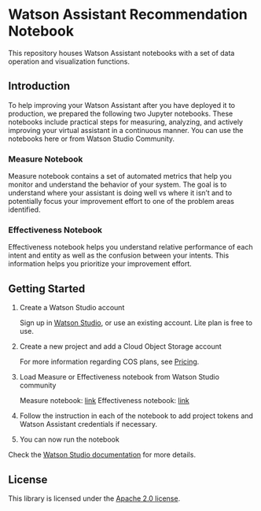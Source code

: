 # Watson Assistant Recommendation Notebook

This repository houses Watson Assistant notebooks with a set of data operation and visualization functions.

## Introduction
To help improving your Watson Assistant after you have deployed it to production, we prepared the following two Jupyter notebooks. These notebooks include practical steps for measuring, analyzing, and actively improving your virtual assistant in a continuous manner. You can use the notebooks here or from Watson Studio Community.

### Measure Notebook 
Measure notebook contains a set of automated metrics that help you monitor and understand the behavior of your system. The goal is to understand where your assistant is doing well vs where it isn’t and to potentially focus your improvement effort to one of the problem areas identified. 

### Effectiveness Notebook 
Effectiveness notebook helps you understand relative performance of each intent and entity as well as the confusion between your intents. This information helps you prioritize your improvement effort. 

## Getting Started

1. Create a Watson Studio account
    
    Sign up in [Watson Studio](https://www.ibm.com/cloud/watson-studio), or use an existing account. Lite plan is free to use.

2. Create a new project and add a Cloud Object Storage account
    
    For more information regarding COS plans, see [Pricing](https://www.ibm.com/cloud-computing/bluemix/pricing-object-storage).

3. Load Measure or Effectiveness notebook from Watson Studio community
    
    Measure notebook: [link](https://dataplatform.cloud.ibm.com/exchange/public/entry/view/133dfc4cd1480bbe4eaa78d3f635e568)
    Effectiveness notebook: [link](https://dataplatform.cloud.ibm.com/exchange/public/entry/view/133dfc4cd1480bbe4eaa78d3f636921c)

4. Follow the instruction in each of the notebook to add project tokens and Watson Assistant credentials if necessary.

5. You can now run the notebook

Check the [Watson Studio documentation](https://dataplatform.cloud.ibm.com/docs/content/analyze-data/notebooks-parent.html?audience=wdp&context=wdp) for more details.

## License

This library is licensed under the [Apache 2.0 license](http://www.apache.org/licenses/LICENSE-2.0).
